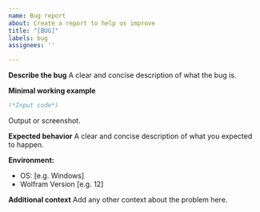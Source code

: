 ```yaml
---
name: Bug report
about: Create a report to help us improve
title: "[BUG]"
labels: bug
assignees: ''

---
```


**Describe the bug**
A clear and concise description of what the bug is.

**Minimal working example**

```mathematica
(*Input code*)
```
Output or screenshot.

**Expected behavior**
A clear and concise description of what you expected to happen.

**Environment:**
 - OS: [e.g. Windows]
 - Wolfram Version [e.g. 12]

**Additional context**
Add any other context about the problem here.
